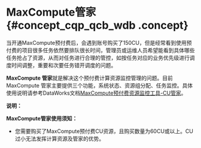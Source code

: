 # MaxCompute管家 {#concept_cqp_qcb_wdb .concept}

当开通MaxCompute预付费后，会遇到账号购买了150CU，但是经常看到使用预付费的项目很多任务依然要排队很长时间，管理员或运维人员希望能看到具体哪些任务抢占了资源，从而对任务进行合理的管控，如按任务对应的业务优先级进行调度时间调整，重要和次要任务错开调度的问题。

**MaxCompute 管家**就是解决这个预付费计算资源监控管理的问题。目前MaxCompute 管家主要提供三个功能，系统状态、资源组分配、任务监控。具体使用说明请参考DataWorks文档[MaxCompute预付费资源监控工具-CU管家](https://help.aliyun.com/document_detail/66564.html)。

**说明：** 

**MaxCompute管家使用须知：**

-   您需要购买了MaxCompute预付费CU资源，且购买数量为60CU或以上。CU过小无法发挥计算资源及管家的优势。

